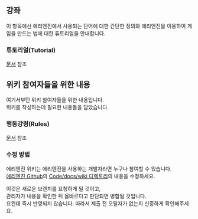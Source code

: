 ## 강좌

이 항목에선 에리엔진에서 사용되는 단어에 대한 간단한 정의와 에리엔진을 이용하여 게임을 만드는 법에 대한 튜토리얼을 안내합니다.

### 튜토리얼(Tutorial)

[문서](./tutorial) 참조


## 위키 참여자들을 위한 내용

여기서부턴 위키 참여자들을 위한 내용입니다.  
위키를 작성하는데 필요한 내용들을 담았습니다.

### 행동강령(Rules)

[문서](./rules) 참조

### 수정 방법

에리엔진 위키는 에리엔진을 사용하는 개발자라면 누구나 참여할 수 있습니다.  
[에리엔진 Github](https://github.com/izure1/eriengine)의 [Code/docs/wiki 디렉토리](https://github.com/izure1/eriengine/tree/master/docs/wiki)의 내용을 수정하세요.

이것은 새로운 브랜치를 요청하게 될 것이고,  
관리자가 내용을 확인한 뒤 올바르다고 판단되면 병합될 것입니다.  
요컨데 즉시 반영되지 않습니다. 따라서 제출 전 오탈자가 없는지 신중하게 확인해주세요.